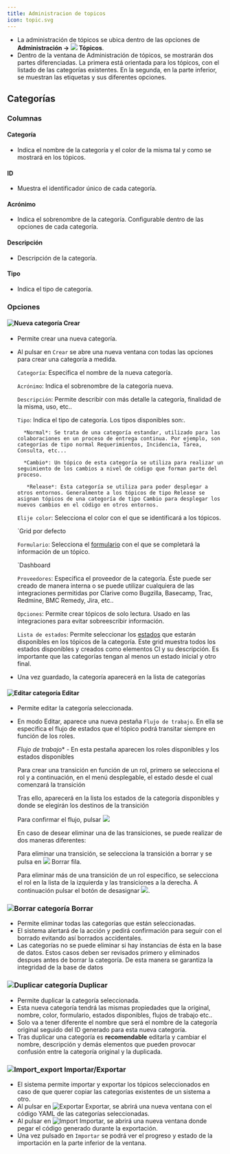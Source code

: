 ```yaml
---
title: Administracion de topicos
icon: topic.svg
---
```

* La administración de tópicos se ubica dentro de las opciones de **Administración → <img src="/static/images/icons/topic.svg" /> Tópicos**.
* Dentro de la ventana de Administración de tópicos, se mostrarán dos partes diferenciadas. La primera está orientada para los tópicos, con el listado de las categorías existentes. En la segunda, en la parte inferior, se muestran las etiquetas y sus diferentes opciones.

## Categorías

### Columnas

#### Categoría
* Indica el nombre de la categoría y el color de la misma tal y como se mostrará en los tópicos.

#### ID
* Muestra el identificador único de cada categoría.

#### Acrónimo
* Indica el sobrenombre de la categoría. Configurable dentro de las opciones de cada categoría.

#### Descripción
* Descripción de la categoría.

#### Tipo
* Indica el tipo de categoría.

### Opciones

#### <img src = "/static/images/icons/add.svg" alt='Nueva categoría' /> Crear
* Permite crear una nueva categoría.
* Al pulsar en `Crear` se abre una nueva ventana con todas las opciones para crear una categoría a medida.

    `Categoría`: Especifica el nombre de la nueva categoría.

    `Acrónimo`: Indica el sobrenombre de la categoría nueva.

    `Descripción`: Permite describir con más detalle la categoría, finalidad de la misma, uso, etc..

    `Tipo`: Indica el tipo de categoría. Los tipos disponibles son:.

        *Normal*: Se trata de una categoría estandar, utilizado para las colaboraciones en un proceso de entrega continua. Por ejemplo, son categorías de tipo normal Requerimientos, Incidencia, Tarea, Consulta, etc...

        *Cambio*: Un tópico de esta categoría se utiliza para realizar un seguimiento de los cambios a nivel de código que forman parte del proceso.

         *Release*: Esta categoría se utiliza para poder desplegar a otros entornos. Generalmente a los tópicos de tipo Release se asignan tópicos de una categoría de tipo Cambio para desplegar los nuevos cambios en el código en otros entornos.

    `Elije color`: Selecciona el color con el que se identificará a los tópicos.

    `Grid por defecto

    `Formulario`: Selecciona el [formulario](rules/rule-concepts) con el que se completará la información de un tópico.

    `Dashboard

    `Proveedores`: Especifica el proveedor de la categoría. Éste puede ser creado de manera interna o se puede utilizar cualquiera de las integraciones permitidas por Clarive como Bugzilla, Basecamp, Trac, Redmine, BMC Remedy, Jira, etc..

    `Opciones`: Permite crear tópicos de solo lectura. Usado en las integraciones para evitar sobreescribir información.

    `Lista de estados`: Permite seleccionar los [estados](admin/status) que estarán disponibles en los tópicos de la categoría. Este grid muestra todos los estados disponibles y creados como elementos CI y su descripción. Es importante que las categorías tengan al menos un estado inicial y otro final.

* Una vez guardado, la categoría aparecerá en la lista de categorías


#### <img src = "/static/images/icons/edit.svg" alt='Editar categoría' /> Editar
* Permite editar la categoría seleccionada.
* En modo Editar, aparece una nueva pestaña `Flujo de trabajo`. En ella se especifica el flujo de estados que el tópico podrá transitar siempre en función de los roles.

    *Flujo de trabajo** - En esta pestaña aparecen los roles disponibles y los estados disponibles

    Para crear una transición en función de un rol, primero se selecciona el rol y a continuación, en el menú desplegable, el estado desde el cual comenzará la transición

    Tras ello, aparecerá en la lista los estados de la categoría disponibles y donde se elegirán los destinos de la transición

    Para confirmar el flujo, pulsar <img src = "/static/images/icons/down.png"/>

    En caso de desear eliminar una de las transiciones, se puede realizar de dos maneras diferentes:

    Para eliminar una transición, se selecciona la transición a borrar y se pulsa en <img src = "/static/images/icons/delete_.png"/> Borrar fila.

    Para eliminar más de una transición de un rol especifico, se selecciona el rol en la lista de la izquierda y las transiciones a la derecha. A continuación pulsar el botón de desasignar <img src = "/static/images/icons/remove.png"/>.



### <img src = "/static/images/icons/delete_.png" alt='Borrar categoría' /> Borrar
* Permite eliminar todas las categorías que están seleccionadas.
* El sistema alertará de la acción y pedirá confirmación para seguir con el borrado evitando así borrados accidentales.
* Las categorías no se puede eliminar si hay instancias de ésta en la base de datos. Estos casos deben ser revisados primero y eliminados despues antes de borrar la categoría. De esta manera se garantiza la integridad de la base de datos


### <img src = "/static/images/icons/copy.gif" alt='Duplicar categoría' /> Duplicar
* Permite duplicar la categoría seleccionada.
* Esta nueva categoría tendrá las mismas propiedades que la original, nombre, color, formulario, estados disponibles, flujos de trabajo etc..
* Solo va a tener diferente el nombre que será el nombre de la categoría original seguido del ID generado para esta nueva categoría.
* Tras duplicar una categoría es **recomendable** editarla y cambiar el nombre, descripción y demás elementos que pueden provocar confusión entre la categoría original y la duplicada.

### <img src = "/static/images/icons/wrench.svg" alt='Import_export' /> Importar/Exportar
* El sistema permite importar y exportar los tópicos seleccionados en caso de que querer copiar las categorías existentes de un sistema a otro.
* Al pulsar en  <img src = "/static/images/icons/export.png" alt='Exportar' /> Exportar, se abrirá una nueva ventana con el código YAML de las categorías seleccionadas.
* Al pulsar en <img src = "/static/images/icons/import.png" alt='Import' /> Importar, se abrirá una nueva ventana donde pegar el código generado durante la exportación.
* Una vez pulsado en `Importar` se podrá ver el progreso y estado de la importación en la parte inferior de la ventana.